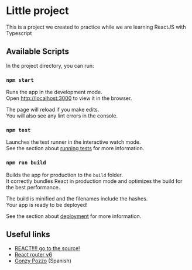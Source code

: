 # Little project
This is a project we created to practice while we are learning ReactJS with Typescript 


## Available Scripts

In the project directory, you can run:

### `npm start`

Runs the app in the development mode.\
Open [http://localhost:3000](http://localhost:3000) to view it in the browser.

The page will reload if you make edits.\
You will also see any lint errors in the console.

### `npm test`

Launches the test runner in the interactive watch mode.\
See the section about [running tests](https://facebook.github.io/create-react-app/docs/running-tests) for more information.

### `npm run build`

Builds the app for production to the `build` folder.\
It correctly bundles React in production mode and optimizes the build for the best performance.

The build is minified and the filenames include the hashes.\
Your app is ready to be deployed!

See the section about [deployment](https://facebook.github.io/create-react-app/docs/deployment) for more information.


## Useful links
* [REACT!!!! go to the source!](https://reactjs.org/)
* [React router v6](https://reactrouter.com/docs/en/v6/getting-started/overview)
* [Gonzy Pozzo](https://twitter.com/goncy/status/1470745884472270857) (Spanish)